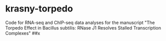 # krasny-torpedo
Code for RNA-seq and ChIP-seq data analyses for the manuscript "The Torpedo Effect in Bacillus subtilis: RNase J1 Resolves Stalled Transcription Complexes"
##x